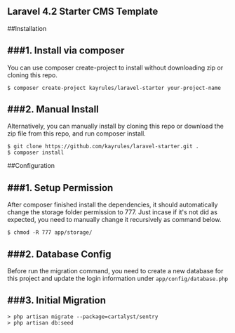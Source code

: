 ## Laravel 4.2 Starter CMS Template

##Installation

###1. Install via composer
---
You can use composer create-project to install without downloading zip or cloning this repo.
```
$ composer create-project kayrules/laravel-starter your-project-name
```

###2. Manual Install
---
Alternatively, you can manually install by cloning this repo or download the zip file from this repo, and run composer install.
```
$ git clone https://github.com/kayrules/laravel-starter.git .
$ composer install
```

##Configuration

###1. Setup Permission
---
After composer finished install the dependencies, it should automatically change the storage folder permission to 777. Just incase if it's not did as expected, you need to manually change it recursively as command below.
```
$ chmod -R 777 app/storage/
```

###2. Database Config
---
Before run the migration command, you need to create a new database for this project and update the login information under `app/config/database.php`

###3. Initial Migration
---
```
> php artisan migrate --package=cartalyst/sentry
> php artisan db:seed
```